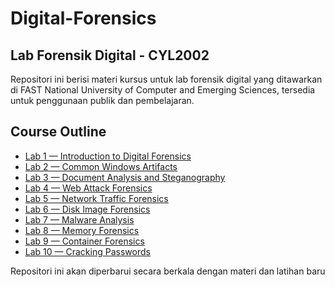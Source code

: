 # Digital-Forensics

## Lab Forensik Digital - CYL2002

Repositori ini berisi materi kursus untuk lab forensik digital yang ditawarkan di FAST National University of Computer and Emerging Sciences, tersedia untuk penggunaan publik dan pembelajaran.

## Course Outline

* [Lab 1 — Introduction to Digital Forensics](Lab%2001/)
* [Lab 2 — Common Windows Artifacts](Lab%2002/)
* [Lab 3 — Document Analysis and Steganography](Lab%2003/)
* [Lab 4 — Web Attack Forensics](Lab%2004/)
* [Lab 5 — Network Traffic Forensics](<Lab 05/>)
* [Lab 6 — Disk Image Forensics](<Lab 06/>)
* [Lab 7 — Malware Analysis](Lab%2007/)
* [Lab 8 — Memory Forensics](Lab%2008/)
* [Lab 9 — Container Forensics](Lab%2009/)
* [Lab 10 — Cracking Passwords](Lab%2010/)

Repositori ini akan diperbarui secara berkala dengan materi dan latihan baru
